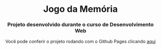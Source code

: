 <h1 align="center">Jogo da Memória</h1>
<h3 align="center">Projeto desenvolvido durante o curso de Desenvolvimento Web</h3>

<p align="center">Você pode conferir o projeto rodando com o Github Pages clicando <a href="https://douglasfujii.github.io/jogo-da-memoria/" target="_blank">aqui</p>
